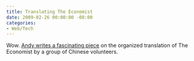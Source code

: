 ```yaml
---
title: Translating The Economist
date: 2009-02-26 00:00:00 -08:00
categories:
- Web/Tech
---
```


<p>Wow. <a href="http://waxy.org/2009/02/translating_the_economist/">Andy writes a fascinating piece</a> on the organized translation of The Economist by a group of Chinese volunteers. </p>

